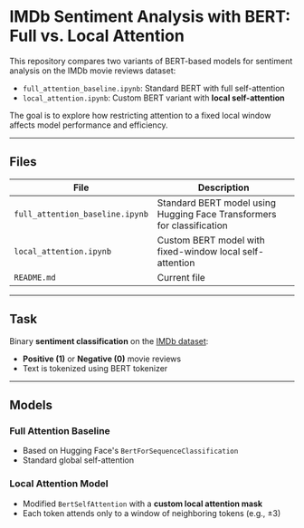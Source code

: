 #  IMDb Sentiment Analysis with BERT: Full vs. Local Attention

This repository compares two variants of BERT-based models for sentiment analysis on the IMDb movie reviews dataset:

- `full_attention_baseline.ipynb`: Standard BERT with full self-attention  
- `local_attention.ipynb`: Custom BERT variant with **local self-attention**

The goal is to explore how restricting attention to a fixed local window affects model performance and efficiency.

---

##  Files

| File                          | Description                                                        |
|-------------------------------|--------------------------------------------------------------------|
| `full_attention_baseline.ipynb` | Standard BERT model using Hugging Face Transformers for classification |
| `local_attention.ipynb`         | Custom BERT model with fixed-window local self-attention             |
| `README.md`                    | Current file                                                         |

---

##  Task

Binary **sentiment classification** on the [IMDb dataset](http://ai.stanford.edu/~amaas/data/sentiment/):

- **Positive (1)** or **Negative (0)** movie reviews  
- Text is tokenized using BERT tokenizer  

---

##  Models

###  Full Attention Baseline
- Based on Hugging Face's `BertForSequenceClassification`
- Standard global self-attention

###  Local Attention Model
- Modified `BertSelfAttention` with a **custom local attention mask**
- Each token attends only to a window of neighboring tokens (e.g., ±3)



